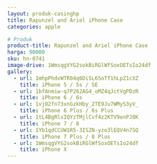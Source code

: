 ```yaml
---
layout: produk-casinghp
title: Rapunzel and Ariel iPhone Case
categories: apple

# Produk
product-title: Rapunzel and Ariel iPhone Case
harga: 90000
sku: hn-0741
image-drive: 1WmsqgVYG2sokBiRGlWfSoxOETsIo24df
gallery:
  - url: 1mhpPhdvWTR04q6DiSL65oTf1hLpZ1cXZ
    title: iPhone 5 / 5s / SE
  - url: 1bfAnmiw-q7P262AG4_oMZ4qJctVgPDzR
    title: iPhone 6 / 6s
  - url: 1vjO2fn73xnGzkHby_2TE9Ju7WMyS3yV_
    title: iPhone 6 Plus / 6s Plus
  - url: 1tL4BgRlxIQYzTMjlCvf4z2KTV9enPJ8K
    title: iPhone 7 / 8
  - url: 1Yb1qdCCUW1R5-3ISZN-yzo3lEQV4n7SQ
    title: iPhone 7 Plus / 8 Plus
  - url: 1WmsqgVYG2sokBiRGlWfSoxOETsIo24df
    title: iPhone X
---
```

